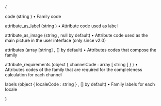 {

code (string )  • Family code

attribute_as_label (string )   • Attribute code used as label

attribute_as_image (string , null by default)  • Attribute code used as the main picture in the user interface (only since v2.0)

attributes (array [string] , [] by default)  • Attributes codes that compose the family

attribute_requirements (object { channelCode : array [ string ] } )  • Attributes codes of the family that are required for the completeness calculation for each channel

labels (object { localeCode : string } , [] by default)  • Family labels for each locale

}
